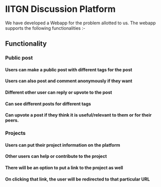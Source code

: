 # IITGN Discussion Platform

We have developed a Webapp for the problem allotted to us. The webapp supports the following functionalities :- 

## Functionality

### Public post 
#### Users can make a public post with different tags for the post 
#### Users can also post and comment anonymously if they want
#### Different other user can reply or upvote to the post 
#### Can see different posts for different tags
#### Can upvote a post if they think it is useful/relevant to them or for their peers.

### Projects
#### Users can put their project information on the platform 
#### Other users can help or contribute to the project 
#### There will be an option to put a link to the project as well
#### On clicking that link, the user will be redirected to that particular URL
